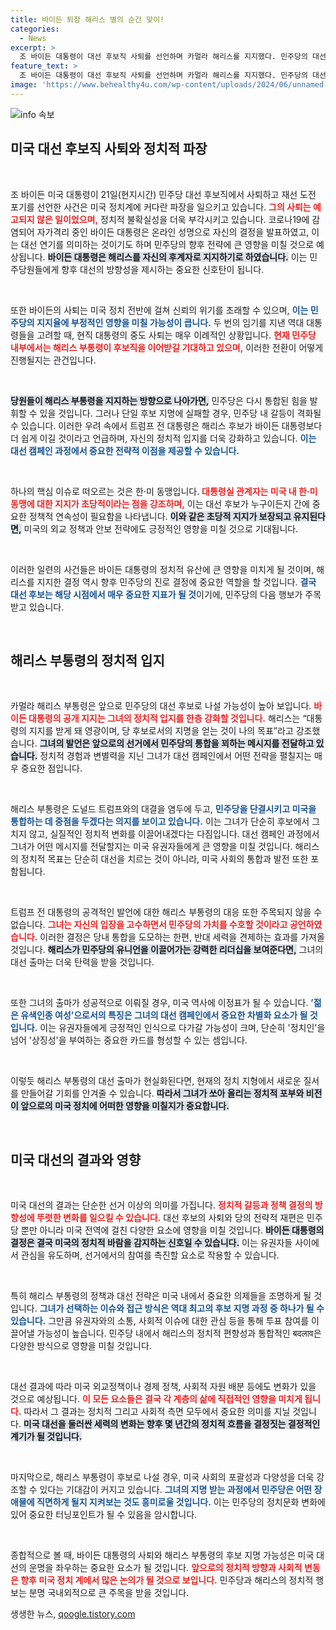 ```yaml
---
title: 바이든 퇴장 해리스 별의 순간 맞이!
categories:
  - News
excerpt: >
  조 바이든 대통령이 대선 후보직 사퇴를 선언하며 카멀라 해리스를 지지했다. 민주당의 대선 구도에 큰 변화가 일며, 트럼프 전 대통령은 해리스를 비난했다. 해리스가 단결을 이끌지 못할 경우 민주당의 혼란이 우려된다.
feature_text: >
  조 바이든 대통령이 대선 후보직 사퇴를 선언하며 카멀라 해리스를 지지했다. 민주당의 대선 구도에 큰 변화가 일며, 트럼프 전 대통령은 해리스를 비난했다. 해리스가 단결을 이끌지 못할 경우 민주당의 혼란이 우려된다.
image: 'https://www.behealthy4u.com/wp-content/uploads/2024/06/unnamed-file.png'
---
```


<p><img src="https://www.behealthy4u.com/wp-content/uploads/2024/06/unnamed-file.png" alt="info 속보" /></p>

<h2 data-ke-size="size26">미국 대선 후보직 사퇴와 정치적 파장</h2>

<p data-ke-size="size16">&nbsp;</p>

<p>조 바이든 미국 대통령이 21일(현지시간) 민주당 대선 후보직에서 사퇴하고 재선 도전 포기를 선언한 사건은 미국 정치계에 커다란 파장을 일으키고 있습니다. <b><span style="color: #ee2323;">그의 사퇴는 예고되지 않은 일이었으며,</span></b> 정치적 불확실성을 더욱 부각시키고 있습니다. 코로나19에 감염되어 자가격리 중인 바이든 대통령은 온라인 성명으로 자신의 결정을 발표하였고, 이는 대선 연기를 의미하는 것이기도 하며 민주당의 향후 전략에 큰 영향을 미칠 것으로 예상됩니다. <b><span style="background-color: #21538527;">바이든 대통령은 해리스를 자신의 후계자로 지지하기로 하였습니다.</span></b> 이는 민주당원들에게 향후 대선의 방향성을 제시하는 중요한 신호탄이 됩니다.</p>

<p data-ke-size="size16">&nbsp;</p>

<p>또한 바이든의 사퇴는 미국 정치 전반에 걸쳐 신뢰의 위기를 초래할 수 있으며, <b><span style="color: #1a5490;">이는 민주당의 지지율에 부정적인 영향을 미칠 가능성이 큽니다.</span></b> 두 번의 임기를 지낸 역대 대통령들을 고려할 때, 현직 대통령의 중도 사퇴는 매우 이례적인 상황입니다. <b><span style="color: #ee2323;">현재 민주당 내부에서는 해리스 부통령이 후보직을 이어받길 기대하고 있으며,</span></b> 이러한 전환이 어떻게 진행될지는 관건입니다.</p>

<p data-ke-size="size16">&nbsp;</p>

<p><b><span style="background-color: #21538527;">당원들이 해리스 부통령을 지지하는 방향으로 나아가면,</span></b> 민주당은 다시 통합된 힘을 발휘할 수 있을 것입니다. 그러나 단일 후보 지명에 실패할 경우, 민주당 내 갈등이 격화될 수 있습니다. 이러한 우려 속에서 트럼프 전 대통령은 해리스 후보가 바이든 대통령보다 더 쉽게 이길 것이라고 언급하며, 자신의 정치적 입지를 더욱 강화하고 있습니다. <b><span style="color: #1a5490;">이는 대선 캠페인 과정에서 중요한 전략적 이점을 제공할 수 있습니다.</span></b></p>

<p data-ke-size="size16">&nbsp;</p>

<p>하나의 핵심 이슈로 떠오르는 것은 한·미 동맹입니다. <b><span style="color: #ee2323;">대통령실 관계자는 미국 내 한·미 동맹에 대한 지지가 초당적이라는 점을 강조하며,</span></b> 이는 대선 후보가 누구이든지 간에 중요한 정책적 연속성이 필요함을 나타냅니다. <b><span style="background-color: #21538527;">이와 같은 초당적 지지가 보장되고 유지된다면,</span></b> 미국의 외교 정책과 안보 전략에도 긍정적인 영향을 미칠 것으로 기대됩니다.</p>

<p data-ke-size="size16">&nbsp;</p>

<p>이러한 일련의 사건들은 바이든 대통령의 정치적 유산에 큰 영향을 미치게 될 것이며, 해리스를 지지한 결정 역시 향후 민주당의 진로 결정에 중요한 역할을 할 것입니다. <b><span style="color: #1a5490;">결국 대선 후보는 해당 시점에서 매우 중요한 지표가 될 것</span></b>이기에, 민주당의 다음 행보가 주목받고 있습니다. </p>

<p data-ke-size="size16">&nbsp;</p>

<h2 data-ke-size="size26">해리스 부통령의 정치적 입지</h2>

<p data-ke-size="size16">&nbsp;</p>

<p>카멀라 해리스 부통령은 앞으로 민주당의 대선 후보로 나설 가능성이 높아 보입니다. <b><span style="color: #ee2323;">바이든 대통령의 공개 지지는 그녀의 정치적 입지를 한층 강화할 것입니다.</span></b> 해리스는 “대통령의 지지를 받게 돼 영광이며, 당 후보로서의 지명을 얻는 것이 나의 목표”라고 강조했습니다. <b><span style="background-color: #21538527;">그녀의 발언은 앞으로의 선거에서 민주당의 통합을 꾀하는 메시지를 전달하고 있습니다.</span></b> 정치적 경험과 변별력을 지닌 그녀가 대선 캠페인에서 어떤 전략을 펼칠지는 매우 중요한 점입니다.</p>

<p data-ke-size="size16">&nbsp;</p>

<p>해리스 부통령은 도널드 트럼프와의 대결을 염두에 두고, <b><span style="color: #1a5490;">민주당을 단결시키고 미국을 통합하는 데 중점을 두겠다는 의지를 보이고 있습니다.</span></b> 이는 그녀가 단순히 후보에서 그치지 않고, 실질적인 정치적 변화를 이끌어내겠다는 다짐입니다. 대선 캠페인 과정에서 그녀가 어떤 메시지를 전달할지는 미국 유권자들에게 큰 영향을 미칠 것입니다. 해리스의 정치적 목표는 단순히 대선을 치르는 것이 아니라, 미국 사회의 통합과 발전 또한 포함됩니다.</p>

<p data-ke-size="size16">&nbsp;</p>

<p>트럼프 전 대통령의 공격적인 발언에 대한 해리스 부통령의 대응 또한 주목되지 않을 수 없습니다. <b><span style="color: #ee2323;">그녀는 자신의 입장을 고수하면서 민주당의 가치를 수호할 것이라고 공언하였습니다.</span></b> 이러한 결정은 당내 통합을 도모하는 한편, 반대 세력을 견제하는 효과를 가져올 것입니다. <b><span style="background-color: #21538527;">해리스가 민주당의 유니언을 이끌어가는 강력한 리더십을 보여준다면,</span></b> 그녀의 대선 출마는 더욱 탄력을 받을 것입니다.</p>

<p data-ke-size="size16">&nbsp;</p>

<p>또한 그녀의 출마가 성공적으로 이뤄질 경우, 미국 역사에 이정표가 될 수 있습니다. <b><span style="color: #1a5490;">’젊은 유색인종 여성’으로서의 특징은 그녀의 대선 캠페인에서 중요한 차별화 요소가 될 것입니다.</span></b> 이는 유권자들에게 긍정적인 인식으로 다가갈 가능성이 크며, 단순히 '정치인'을 넘어 '상징성'을 부여하는 중요한 카드를 형성할 수 있는 셈입니다. </p>

<p data-ke-size="size16">&nbsp;</p>

<p>이렇듯 해리스 부통령의 대선 출마가 현실화된다면, 현재의 정치 지형에서 새로운 질서를 만들어갈 기회를 안겨줄 수 있습니다. <b><span style="background-color: #21538527;">따라서 그녀가 쏘아 올리는 정치적 포부와 비전이 앞으로의 미국 정치에 어떠한 영향을 미칠지가 중요합니다.</span></b></p>

<p data-ke-size="size16">&nbsp;</p>

<h2 data-ke-size="size26">미국 대선의 결과와 영향</h2>

<p data-ke-size="size16">&nbsp;</p>

<p>미국 대선의 결과는 단순한 선거 이상의 의미를 가집니다. <b><span style="color: #ee2323;">정치적 갈등과 정책 결정의 방향성에 뚜렷한 변화를 일으킬 수 있습니다.</span></b> 대선 후보의 사퇴와 당의 전략적 재편은 민주당 뿐만 아니라 미국 전역에 걸친 다양한 요소에 영향을 미칠 것입니다. <b><span style="background-color: #21538527;">바이든 대통령의 결정은 결국 미국의 정치적 바람을 감지하는 신호일 수 있습니다.</span></b> 이는 유권자들 사이에서 관심을 유도하며, 선거에서의 참여를 촉진할 요소로 작용할 수 있습니다.</p>

<p data-ke-size="size16">&nbsp;</p>

<p>특히 해리스 부통령의 정책과 대선 전략은 미국 내에서 중요한 의제들을 조명하게 될 것입니다. <b><span style="color: #1a5490;">그녀가 선택하는 이슈와 접근 방식은 역대 최고의 후보 지명 과정 중 하나가 될 수 있습니다.</span></b> 그만큼 유권자와의 소통, 사회적 이슈에 대한 관심 등을 통해 투표 참여를 이끌어낼 가능성이 높습니다. 민주당 내에서 해리스의 정치적 편향성과 통합적인 बदलाव은 다양한 방식으로 영향을 미칠 것입니다.</p>

<p data-ke-size="size16">&nbsp;</p>

<p>대선 결과에 따라 미국 외교정책이나 경제 정책, 사회적 자원 배분 등에도 변화가 있을 것으로 예상됩니다. <b><span style="color: #ee2323;">이 모든 요소들은 결국 각 계층의 삶에 직접적인 영향을 미치게 됩니다.</span></b> 따라서 그 결과는 정치적 그리고 사회적 측면 모두에서 중요한 의미를 지닐 것입니다. <b><span style="background-color: #21538527;">미국 대선을 둘러싼 세력의 변화는 향후 몇 년간의 정치적 흐름을 결정짓는 결정적인 계기가 될 것입니다.</span></b></p>

<p data-ke-size="size16">&nbsp;</p>

<p>마지막으로, 해리스 부통령이 후보로 나설 경우, 미국 사회의 포괄성과 다양성을 더욱 강조할 수 있다는 기대감이 커지고 있습니다. <b><span style="color: #1a5490;">그녀의 지명 받는 과정에서 민주당은 어떤 장애물에 직면하게 될지 지켜보는 것도 흥미로울 것입니다.</span></b> 이는 민주당의 정치문화 변화에 있어 중요한 터닝포인트가 될 수 있음을 암시합니다. </p>

<p data-ke-size="size16">&nbsp;</p>

<p>종합적으로 볼 때, 바이든 대통령의 사퇴와 해리스 부통령의 후보 지명 가능성은 미국 대선의 운명을 좌우하는 중요한 요소가 될 것입니다. <b><span style="color: #ee2323;">앞으로의 정치적 방향과 사회적 변동은 향후 미국 정치 계에서 많은 논의가 될 것으로 보입니다.</span></b> 민주당과 해리스의 정치적 행보는 분명 국내외적으로 큰 주목을 받을 것입니다.</p>
생생한 뉴스, <a href="https://qoogle.tistory.com" rel="dofollow">qoogle.tistory.com</a>


